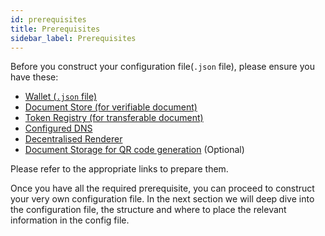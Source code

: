 ```yaml
---
id: prerequisites
title: Prerequisites
sidebar_label: Prerequisites
---
```


Before you construct your configuration file(`.json` file), please ensure you have these:

- [Wallet (`.json` file)](/docs/tutorial/prerequisites#wallet-creation)
- [Document Store (for verifiable document)](/docs/tutorial/verifiable-documents/advanced/document-store/deploying-document-store/document-store-cli)
- [Token Registry (for transferable document)](/docs/tutorial/transferable-records/token-registry/token-registry-cli)
- [Configured DNS](/docs/tutorial/transferable-records/dns)
- [Decentralised Renderer](/docs/tutorial/decentralised-renderer/)
- [Document Storage for QR code generation](/docs/reference/tradetrust-website/qr-code) (Optional)

Please refer to the appropriate links to prepare them.

Once you have all the required prerequisite, you can proceed to construct your very own configuration file. In the next section we will deep dive into the configuration file, the structure and where to place the relevant information in the config file.
